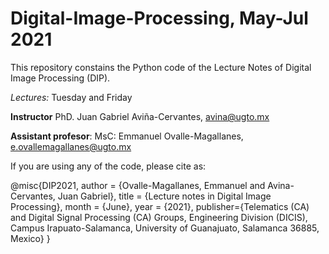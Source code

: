 # Digital-Image-Processing, May-Jul 2021

This repository constains the Python code of the Lecture Notes of Digital Image Processing (DIP). 


**Lectures*:* Tuesday and Friday

**Instructor** PhD. Juan Gabriel Aviña-Cervantes, avina@ugto.mx

**Assistant profesor**: MsC: Emmanuel Ovalle-Magallanes, e.ovallemagallanes@ugto.mx

If you are using any of the code, please cite as:

@misc{DIP2021,
  author        = {Ovalle-Magallanes, Emmanuel and Avina-Cervantes, Juan Gabriel},
  title         = {Lecture notes in Digital Image Processing},
  month         = {June},
  year          = {2021},
  publisher={Telematics (CA) and Digital Signal Processing (CA) Groups, Engineering Division (DICIS), Campus Irapuato-Salamanca, University of Guanajuato, Salamanca 36885, Mexico}
}
